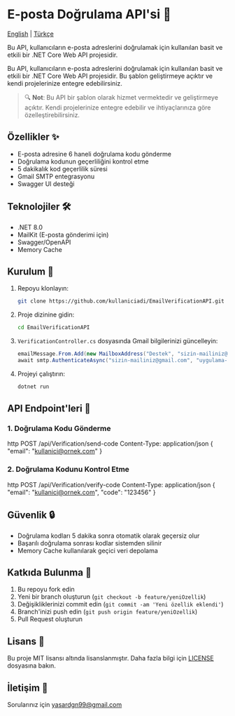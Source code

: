# E-posta Doğrulama API'si 📧

[English](README.md) | [Türkçe](README_TR.md)

Bu API, kullanıcıların e-posta adreslerini doğrulamak için kullanılan basit ve etkili bir .NET Core Web API projesidir.

Bu API, kullanıcıların e-posta adreslerini doğrulamak için kullanılan basit ve etkili bir .NET Core Web API projesidir. Bu şablon geliştirmeye açıktır ve kendi projelerinize entegre edebilirsiniz.

> 🔍 **Not**: Bu API bir şablon olarak hizmet vermektedir ve geliştirmeye açıktır. Kendi projelerinize entegre edebilir ve ihtiyaçlarınıza göre özelleştirebilirsiniz.

## Özellikler ✨

- E-posta adresine 6 haneli doğrulama kodu gönderme
- Doğrulama kodunun geçerliliğini kontrol etme
- 5 dakikalık kod geçerlilik süresi
- Gmail SMTP entegrasyonu
- Swagger UI desteği

## Teknolojiler 🛠

- .NET 8.0
- MailKit (E-posta gönderimi için)
- Swagger/OpenAPI
- Memory Cache

## Kurulum 🚀

1. Repoyu klonlayın:
   ```bash
   git clone https://github.com/kullaniciadi/EmailVerificationAPI.git
   ```

2. Proje dizinine gidin:
   ```bash
   cd EmailVerificationAPI
   ```

3. `VerificationController.cs` dosyasında Gmail bilgilerinizi güncelleyin:
   ```csharp
   emailMessage.From.Add(new MailboxAddress("Destek", "sizin-mailiniz@gmail.com"));
   await smtp.AuthenticateAsync("sizin-mailiniz@gmail.com", "uygulama-şifreniz");
   ```

4. Projeyi çalıştırın:
   ```bash
   dotnet run
   ```

## API Endpoint'leri 📝

### 1. Doğrulama Kodu Gönderme
http
POST /api/Verification/send-code
Content-Type: application/json
{
"email": "kullanici@ornek.com"
}


### 2. Doğrulama Kodunu Kontrol Etme
http
POST /api/Verification/verify-code
Content-Type: application/json
{
"email": "kullanici@ornek.com",
"code": "123456"
}



## Güvenlik 🔒

- Doğrulama kodları 5 dakika sonra otomatik olarak geçersiz olur
- Başarılı doğrulama sonrası kodlar sistemden silinir
- Memory Cache kullanılarak geçici veri depolama

## Katkıda Bulunma 🤝

1. Bu repoyu fork edin
2. Yeni bir branch oluşturun (`git checkout -b feature/yeniOzellik`)
3. Değişikliklerinizi commit edin (`git commit -am 'Yeni özellik eklendi'`)
4. Branch'inizi push edin (`git push origin feature/yeniOzellik`)
5. Pull Request oluşturun

## Lisans 📄

Bu proje MIT lisansı altında lisanslanmıştır. Daha fazla bilgi için [LICENSE](LICENSE) dosyasına bakın.

## İletişim 📧

Sorularınız için yasardgn99@gmail.com
